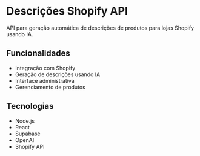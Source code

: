 # Descrições Shopify API

API para geração automática de descrições de produtos para lojas Shopify usando IA.

## Funcionalidades

- Integração com Shopify
- Geração de descrições usando IA
- Interface administrativa
- Gerenciamento de produtos

## Tecnologias

- Node.js
- React
- Supabase
- OpenAI
- Shopify API